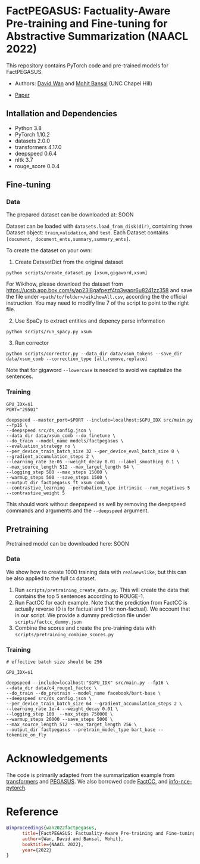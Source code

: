 # FactPEGASUS: Factuality-Aware Pre-training and Fine-tuning for Abstractive Summarization (NAACL 2022)

This repository contains PyTorch code and pre-trained models for FactPEGASUS.

- Authors: [David Wan](https://meetdavidwan.github.io/) and [Mohit Bansal](https://www.cs.unc.edu/~mbansal/) (UNC Chapel Hill)

- [Paper](https://arxiv.org/abs/2205.07830)

## Intallation and Dependencies
- Python 3.8
- PyTorch 1.10.2
- datasets 2.0.0
- transformers 4.17.0
- deepspeed 0.6.4
- nltk 3.7
- rouge_score 0.0.4

## Fine-tuning
### Data
The prepared dataset can be downloaded at: SOON

Dataset can be loaded with `datasets.load_from_disk(dir)`, containing three Dataset object: `train`,`validation`, and `test`. Each Dataset contains `[document, document_ents,summary,summary_ents]`.


To create the dataset on your own:
1. Create DatasetDict from the original dataset
```
python scripts/create_dataset.py [xsum,gigaword,xsum]
```
For Wikihow, please download the dataset from https://ucsb.app.box.com/s/ap23l8gafpezf4tq3wapr6u8241zz358 and save the file under `<path/to/folder>/wikihowAll.csv`, according the the official instruction. You may need to modify line 7 of the script to point to the right file.

2. Use SpaCy to extract entities and depency parse information
```
python scripts/run_spacy.py xsum
```
3. Run corrector
```
python scripts/corrector.py --data_dir data/xsum_tokens --save_dir data/xsum_comb --correction_type [all,remove,replace]
```
Note that for gigaword `--lowercase` is needed to avoid we captialize the sentences.

### Training
```
GPU_IDX=$1
PORT="29501"

deepspeed --master_port=$PORT --include=localhost:$GPU_IDX src/main.py --fp16 \
--deepspeed src/ds_config.json \
--data_dir data/xsum_comb --do_finetune \
--do_train --model_name models/factpegasus \
--evaluation_strategy no \
--per_device_train_batch_size 32 --per_device_eval_batch_size 8 \
--gradient_accumulation_steps 2 \
--learning_rate 3e-05 --weight_decay 0.01 --label_smoothing 0.1 \
--max_source_length 512 --max_target_length 64 \
--logging_step 500 --max_steps 15000 \
--warmup_steps 500 --save_steps 1500 \
--output_dir factpegasus_ft_xsum_comb \
--contrastive_learning --pertubation_type intrinsic --num_negatives 5 --contrastive_weight 5
```
This should work without deepspeed as well by removing the deepspeed commands and arguments and the `--deepspeed` argument.

## Pretraining
Pretrained model can be downloaded here: SOON

### Data
We show how to create 1000 training data with `realnewslike`, but this can be also applied to the full `C4` dataset.
1. Run `scripts/pretraining_create_data.py`. This will create the data that contains the top 5 sentences according to ROUGE-1.
2. Run FactCC for each example. Note that the prediction from FactCC is actually reverse (0 is for factual and 1 for non-factual). We account that in our script. We provide a dummy prediction file under `scripts/factcc_dummy.json`
3. Combine the scores and create the pre-training data with `scripts/pretraining_combine_scores.py`

### Training

```
# effective batch size should be 256

GPU_IDX=$1

deepspeed --include=localhost:"$GPU_IDX" src/main.py --fp16 \
--data_dir data/c4_rouge1_factcc \
--do_train --do_pretrain --model_name facebook/bart-base \
--deepspeed src/ds_config.json \
--per_device_train_batch_size 64 --gradient_accumulation_steps 2 \
--learning_rate 1e-4 --weight_decay 0.01 \
--logging_step 100  --max_steps 750000 \
--warmup_steps 20000 --save_steps 5000 \
--max_source_length 512 --max_target_length 256 \
--output_dir factpegasus --pretrain_model_type bart_base --tokenize_on_fly
```

# Acknowledgements
The code is primarily adapted from the summarization example from [transformers](https://github.com/huggingface/transformers) and [PEGASUS](https://github.com/google-research/pegasus). We also borrowed code [FactCC](https://github.com/salesforce/factCC), and [info-nce-pytorch](https://github.com/RElbers/info-nce-pytorch).

# Reference
```BibTex
@inproceedings{wan2022factpegasus,
      title={FactPEGASUS: Factuality-Aware Pre-training and Fine-tuning for Abstractive Summarization}, 
      author={Wan, David and Bansal, Mohit},
      booktitle={NAACL 2022},
      year={2022}
}
```